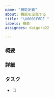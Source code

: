```yaml
---
name: "機能定義"
about: 機能を定義する
title: "\U0001F6DE "
labels: 機能
assignees: daigoro22

---
```


### 概要

### 詳細

### タスク
- [ ]
